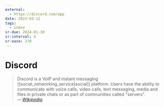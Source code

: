 ```yaml
---
external:
  - https://discord.com/app
date: 2023-03-12
tags:
  - inbox
sr-due: 2024-01-30
sr-interval: 4
sr-ease: 270
---
```


# Discord

> Discord is a VoIP and instant messaging [[social_networking_service|social]]
> platform. Users have the ability to communicate with voice calls, video calls,
> text messaging, media and files in private chats or as part of communities
> called "servers".\
> — <cite>[Wikipedia](https://en.wikipedia.org/wiki/Discord_\(software\))</cite>
